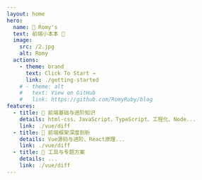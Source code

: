 ```yaml
---
layout: home
hero:
  name: 💎 Romy's
  text: 前端小本本 📒
  image:
    src: /2.jpg
    alt: Romy
  actions:
    - theme: brand
      text: Click To Start →
      link: ./getting-started
    # - theme: alt
    #   text: View on GitHub
    #   link: https://github.com/RomyRuby/blog
features:
  - title: 🍑 前端基础与进阶知识
    details: html-css，JavaScript，TypeScript、工程化、Node...
    link: ./vue/diff
  - title: 🧀 前端框架深度剖析
    details: Vue源码与进阶、React原理...
    link: ./vue/diff
  - title: 🥯 工具与专题方案
    details: ...
    link: ./vue/diff
---
```

